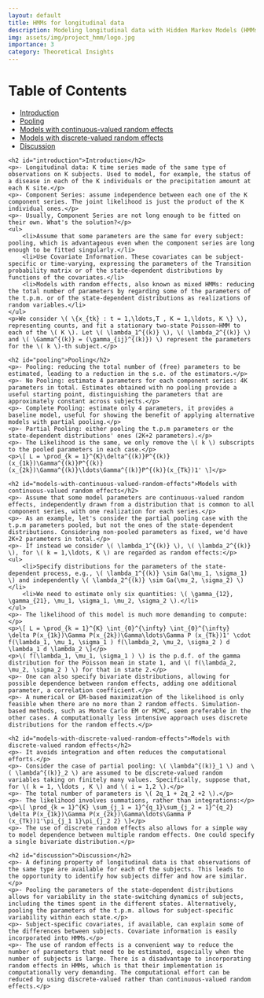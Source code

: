 ```yaml
---
layout: default
title: HMMs for longitudinal data
description: Modeling longitudinal data with Hidden Markov Models (HMMs) to improve parameter estimation
img: assets/img/project_hmm/logo.jpg
importance: 3
category: Theoretical Insights
---
```

<!DOCTYPE html>
<html lang="en">
<head>
    <meta charset="UTF-8">
    <meta name="viewport" content="width=device-width, initial-scale=1.0">
    <title>Document</title>
    <script src="https://polyfill.io/v3/polyfill.min.js?features=es6"></script>
    <script id="MathJax-script" async src="https://cdn.jsdelivr.net/npm/mathjax@3/es5/tex-mml-chtml.js"></script>
</head>
<body>
    <h1>Table of Contents</h1>
    <ul>
        <li><a href="#introduction">Introduction</a></li>
        <li><a href="#pooling">Pooling</a></li>
        <li><a href="#models-with-continuous-valued-random-effects">Models with continuous-valued random effects</a></li>
        <li><a href="#models-with-discrete-valued-random-effects">Models with discrete-valued random effects</a></li>
        <li><a href="#discussion">Discussion</a></li>
    </ul>

    <h2 id="introduction">Introduction</h2>
    <p>- Longitudinal data: K time series made of the same type of observations on K subjects. Used to model, for example, the status of a disease in each of the K individuals or the precipitation amount at each K site.</p>
    <p>- Component Series: assume independence between each one of the K component series. The joint likelihood is just the product of the K individual ones.</p>
    <p>- Usually, Component Series are not long enough to be fitted on their own. What's the solution?</p>
    <ul>
        <li>Assume that some parameters are the same for every subject: pooling, which is advantageous even when the component series are long enough to be fitted singularly.</li>
        <li>Use Covariate Information. These covariates can be subject-specific or time-varying, expressing the parameters of the Transition probability matrix or of the state-dependent distributions by functions of the covariates.</li>
        <li>Models with random effects, also known as mixed HMMs: reducing the total number of parameters by regarding some of the parameters of the t.p.m. or of the state-dependent distributions as realizations of random variables.</li>
    </ul>
    <p>We consider \( \{x_{tk} : t = 1,\ldots,T , K = 1,\ldots, K \} \), representing counts, and fit a stationary two-state Poisson–HMM to each of the \( K \). Let \( \lambda_1^{(k)} \), \( \lambda_2^{(k)} \) and \( \Gamma^{(k)} = (\gamma_{ij}^{(k)}) \) represent the parameters for the \( k \)-th subject.</p>

    <h2 id="pooling">Pooling</h2>
    <p>- Pooling: reducing the total number of (free) parameters to be estimated, leading to a reduction in the s.e. of the estimators.</p>
    <p>- No Pooling: estimate 4 parameters for each component series: 4K parameters in total. Estimates obtained with no pooling provide a useful starting point, distinguishing the parameters that are approximately constant across subjects.</p>
    <p>- Complete Pooling: estimate only 4 parameters, it provides a baseline model, useful for showing the benefit of applying alternative models with partial pooling.</p>
    <p>- Partial Pooling: either pooling the t.p.m parameters or the state-dependent distributions' ones (2K+2 parameters).</p>
    <p>- The Likelihood is the same, we only remove the \( k \) subscripts to the pooled parameters in each case.</p>
    <p>\[ L = \prod_{k = 1}^{K}\delta^{(k)}P^{(k)}(x_{1k})\Gamma^{(k)}P^{(k)}(x_{2k})\Gamma^{(k)}\ldots\Gamma^{(k)}P^{(k)}(x_{Tk})1' \]</p>

    <h2 id="models-with-continuous-valued-random-effects">Models with continuous-valued random effects</h2>
    <p>- Assume that some model parameters are continuous-valued random effects, independently drawn from a distribution that is common to all component series, with one realization for each series.</p>
    <p>- As an example, let's consider the partial pooling case with the t.p.m parameters pooled, but not the ones of the state-dependent distributions. Considering non-pooled parameters as fixed, we'd have 2K+2 parameters in total.</p>
    <p>- If instead we consider \( \lambda_1^{(k)} \), \( \lambda_2^{(k)} \), for \( k = 1,\ldots, K \) are regarded as random effects:</p>
    <ul>
        <li>Specify distributions for the parameters of the state-dependent process, e.g., \( \lambda_1^{(k)} \sim Ga(\mu_1, \sigma_1) \) and independently \( \lambda_2^{(k)} \sim Ga(\mu_2, \sigma_2) \)</li>
        <li>We need to estimate only six quantities: \( \gamma_{12}, \gamma_{21}, \mu_1, \sigma_1, \mu_2, \sigma_2 \).</li>
    </ul>
    <p>- The likelihood of this model is much more demanding to compute:</p>
    <p>\[ L = \prod_{k = 1}^{K} \int_{0}^{\infty} \int_{0}^{\infty}  \delta P(x_{1k})\Gamma P(x_{2k})\Gamma\ldots\Gamma P (x_{Tk})1' \cdot f(\lambda_1, \mu_1, \sigma_1 ) f(\lambda_2, \mu_2, \sigma_2 ) d \lambda_1 d \lambda_2 \]</p>
    <p>\( f(\lambda_1, \mu_1, \sigma_1 ) \) is the p.d.f. of the gamma distribution for the Poisson mean in state 1, and \( f(\lambda_2, \mu_2, \sigma_2 ) \) for that in state 2.</p>
    <p>- One can also specify bivariate distributions, allowing for possible dependence between random effects, adding one additional parameter, a correlation coefficient.</p>
    <p>- A numerical or EM-based maximization of the likelihood is only feasible when there are no more than 2 random effects. Simulation-based methods, such as Monte Carlo EM or MCMC, seem preferable in the other cases. A computationally less intensive approach uses discrete distributions for the random effects.</p>

    <h2 id="models-with-discrete-valued-random-effects">Models with discrete-valued random effects</h2>
    <p>- It avoids integration and often reduces the computational efforts.</p>
    <p>- Consider the case of partial pooling: \( \lambda^{(k)}_1 \) and \( \lambda^{(k)}_2 \) are assumed to be discrete-valued random variables taking on finitely many values. Specifically, suppose that, for \( k = 1, \ldots , K \) and \( i = 1,2 \).</p>
    <p>- The total number of parameters is \( 2q_1 + 2q_2 +2 \).</p>
    <p>- The likelihood involves summations, rather than integrations:</p>
    <p>\[ \prod_{k = 1}^{K} \sum_{j_1 = 1}^{q_1}\sum_{j_2 = 1}^{q_2}  \delta P(x_{1k})\Gamma P(x_{2k})\Gamma\ldots\Gamma P (x_{Tk})1'\pi_{j_1 1}\pi_{j_2 2} \]</p>
    <p>- The use of discrete random effects also allows for a simple way to model dependence between multiple random effects. One could specify a single bivariate distribution.</p>

    <h2 id="discussion">Discussion</h2>
    <p>- A defining property of longitudinal data is that observations of the same type are available for each of the subjects. This leads to the opportunity to identify how subjects differ and how are similar.</p>
    <p>- Pooling the parameters of the state-dependent distributions allows for variability in the state-switching dynamics of subjects, including the times spent in the different states. Alternatively, pooling the parameters of the t.p.m. allows for subject-specific variability within each state.</p>
    <p>- Subject-specific covariates, if available, can explain some of the differences between subjects. Covariate information is easily incorporated into HMMs.</p>
    <p>- The use of random effects is a convenient way to reduce the number of parameters that need to be estimated, especially when the number of subjects is large. There is a disadvantage to incorporating random effects in HMMs, which is that their implementation is computationally very demanding. The computational effort can be reduced by using discrete-valued rather than continuous-valued random effects.</p>
</body>
</html>

